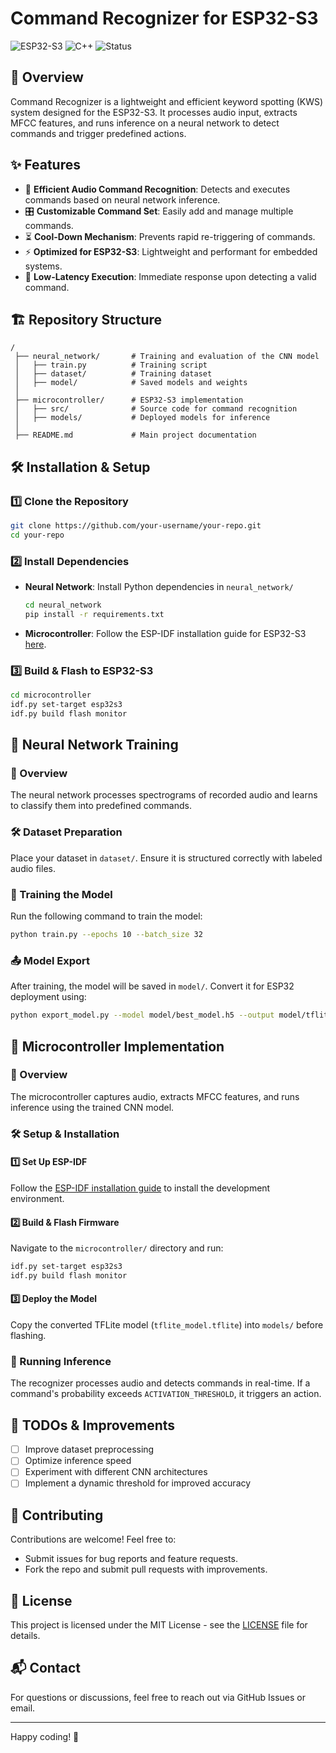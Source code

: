 # Command Recognizer for ESP32-S3

![ESP32-S3](https://img.shields.io/badge/Platform-ESP32--S3-blue) ![C++](https://img.shields.io/badge/Language-C++-red) ![Status](https://img.shields.io/badge/Status-Active-brightgreen)

## 📌 Overview
Command Recognizer is a lightweight and efficient keyword spotting (KWS) system designed for the ESP32-S3. It processes audio input, extracts MFCC features, and runs inference on a neural network to detect commands and trigger predefined actions.

## ✨ Features
- 🚀 **Efficient Audio Command Recognition**: Detects and executes commands based on neural network inference.
- 🎛 **Customizable Command Set**: Easily add and manage multiple commands.
- ⏳ **Cool-Down Mechanism**: Prevents rapid re-triggering of commands.
- ⚡ **Optimized for ESP32-S3**: Lightweight and performant for embedded systems.
- 📡 **Low-Latency Execution**: Immediate response upon detecting a valid command.

## 🏗 Repository Structure
```
/
 ├── neural_network/       # Training and evaluation of the CNN model
 │   ├── train.py          # Training script
 │   ├── dataset/          # Training dataset
 │   ├── model/            # Saved models and weights
 │
 ├── microcontroller/      # ESP32-S3 implementation
 │   ├── src/              # Source code for command recognition
 │   ├── models/           # Deployed models for inference
 │
 ├── README.md             # Main project documentation
```

## 🛠 Installation & Setup

### 1️⃣ Clone the Repository
```sh
git clone https://github.com/your-username/your-repo.git
cd your-repo
```

### 2️⃣ Install Dependencies
- **Neural Network**: Install Python dependencies in `neural_network/`
  ```sh
  cd neural_network
  pip install -r requirements.txt
  ```
- **Microcontroller**: Follow the ESP-IDF installation guide for ESP32-S3 [here](https://docs.espressif.com/projects/esp-idf/en/latest/esp32s3/get-started/index.html).

### 3️⃣ Build & Flash to ESP32-S3
```sh
cd microcontroller
idf.py set-target esp32s3
idf.py build flash monitor
```

## 🚀 Neural Network Training

### 📌 Overview
The neural network processes spectrograms of recorded audio and learns to classify them into predefined commands.

### 🛠 Dataset Preparation
Place your dataset in `dataset/`. Ensure it is structured correctly with labeled audio files.

### 🔧 Training the Model
Run the following command to train the model:
```sh
python train.py --epochs 10 --batch_size 32
```

### 📤 Model Export
After training, the model will be saved in `model/`. Convert it for ESP32 deployment using:
```sh
python export_model.py --model model/best_model.h5 --output model/tflite_model.tflite
```

## 🚀 Microcontroller Implementation

### 📌 Overview
The microcontroller captures audio, extracts MFCC features, and runs inference using the trained CNN model.

### 🛠 Setup & Installation

#### 1️⃣ Set Up ESP-IDF
Follow the [ESP-IDF installation guide](https://docs.espressif.com/projects/esp-idf/en/latest/esp32s3/get-started/index.html) to install the development environment.

#### 2️⃣ Build & Flash Firmware
Navigate to the `microcontroller/` directory and run:
```sh
idf.py set-target esp32s3
idf.py build flash monitor
```

#### 3️⃣ Deploy the Model
Copy the converted TFLite model (`tflite_model.tflite`) into `models/` before flashing.

### 🚀 Running Inference
The recognizer processes audio and detects commands in real-time. If a command's probability exceeds `ACTIVATION_THRESHOLD`, it triggers an action.

## 📄 TODOs & Improvements
- [ ] Improve dataset preprocessing
- [ ] Optimize inference speed
- [ ] Experiment with different CNN architectures
- [ ] Implement a dynamic threshold for improved accuracy

## 🤝 Contributing
Contributions are welcome! Feel free to:
- Submit issues for bug reports and feature requests.
- Fork the repo and submit pull requests with improvements.

## 📜 License
This project is licensed under the MIT License - see the [LICENSE](LICENSE) file for details.

## 📬 Contact
For questions or discussions, feel free to reach out via GitHub Issues or email.

---

Happy coding! 🚀


